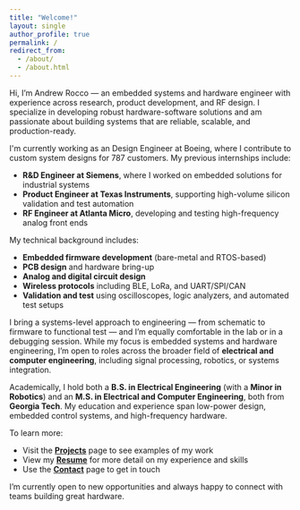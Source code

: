 ```yaml
---
title: "Welcome!"
layout: single
author_profile: true
permalink: /
redirect_from: 
  - /about/
  - /about.html
---
```


Hi, I’m Andrew Rocco — an embedded systems and hardware engineer with experience across research, product development, and RF design. I specialize in developing robust hardware-software solutions and am passionate about building systems that are reliable, scalable, and production-ready.

I'm currently working as an Design Engineer at Boeing, where I contribute to custom system designs for 787 customers. My previous internships include:

- **R&D Engineer at Siemens**, where I worked on embedded solutions for industrial systems
- **Product Engineer at Texas Instruments**, supporting high-volume silicon validation and test automation
- **RF Engineer at Atlanta Micro**, developing and testing high-frequency analog front ends

My technical background includes:

- **Embedded firmware development** (bare-metal and RTOS-based)
- **PCB design** and hardware bring-up
- **Analog and digital circuit design**
- **Wireless protocols** including BLE, LoRa, and UART/SPI/CAN
- **Validation and test** using oscilloscopes, logic analyzers, and automated test setups

I bring a systems-level approach to engineering — from schematic to firmware to functional test — and I’m equally comfortable in the lab or in a debugging session. While my focus is embedded systems and hardware engineering, I’m open to roles across the broader field of **electrical and computer engineering**, including signal processing, robotics, or systems integration.

Academically, I hold both a **B.S. in Electrical Engineering** (with a **Minor in Robotics**) and an **M.S. in Electrical and Computer Engineering**, both from **Georgia Tech**. My education and experience span low-power design, embedded control systems, and high-frequency hardware.

To learn more:

- Visit the [**Projects**](/projects/) page to see examples of my work
- View my [**Resume**](/cv/) for more detail on my experience and skills
- Use the [**Contact**](/contact/) page to get in touch

I’m currently open to new opportunities and always happy to connect with teams building great hardware.